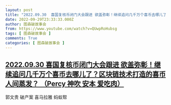 ```yaml
---
layout: post
title: "2022.09.30  喜国复核币闭门大会跟进 欲盖弥彰！继续追问几千万个喜币去哪儿了？区块链技术打造的喜币人间蒸发？ （Percy 神吹 安本 爱吃肉）"
date: 2022-09-29T23:33:33.000Z
author: 图森破故事会
from: https://www.youtube.com/watch?v=QUwpRoHubsg
tags: [ 图森破故事会 ]
comments: True
categories: [ 图森破故事会 ]
---
```

<!--1664494413000-->
[2022.09.30  喜国复核币闭门大会跟进 欲盖弥彰！继续追问几千万个喜币去哪儿了？区块链技术打造的喜币人间蒸发？ （Percy 神吹 安本 爱吃肉）](https://www.youtube.com/watch?v=QUwpRoHubsg)
------

<div>
郭文贵 破产案 喜马拉雅 蚂蚁帮
</div>
